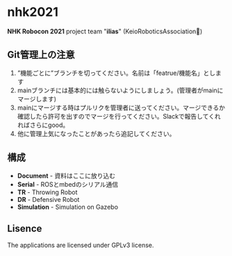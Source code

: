 # nhk2021

**NHK Robocon 2021** project  team "**ilias**" (KeioRoboticsAssociation:robot:)



## Git管理上の注意

1. ”機能ごとに”ブランチを切ってください。名前は「featrue/機能名」とします
1. mainブランチには基本的には触らないようにしましょう。(管理者がmainにマージします)
1. mainにマージする時はプルリクを管理者に送ってください。マージできるか確認したら許可を出すのでマージを行ってください。Slackで報告してくれればさらにgood。
1. 他に管理上気になったことがあったら追記してください。

## 構成

- **Document** - 資料はここに放り込む
- **Serial** - ROSとmbedのシリアル通信
- **TR** - Throwing Robot
- **DR** - Defensive Robot
- **Simulation** - Simulation on Gazebo



## Lisence

The applications are licensed under GPLv3 license.
